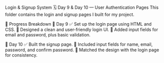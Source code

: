 Login & Signup System
🗓️ Day 9 & Day 10 — User Authentication Pages
This folder contains the login and signup pages I built for my project.

📌 Progress Breakdown
🔹 Day 9
✅ Set up the login page using HTML and CSS.
🎨 Designed a clean and user-friendly login UI.
📌 Added input fields for email and password, plus basic validation.

🔹 Day 10
✅ Built the signup page.
🔑 Included input fields for name, email, password, and confirm password.
🎨 Matched the design with the login page for consistency.

